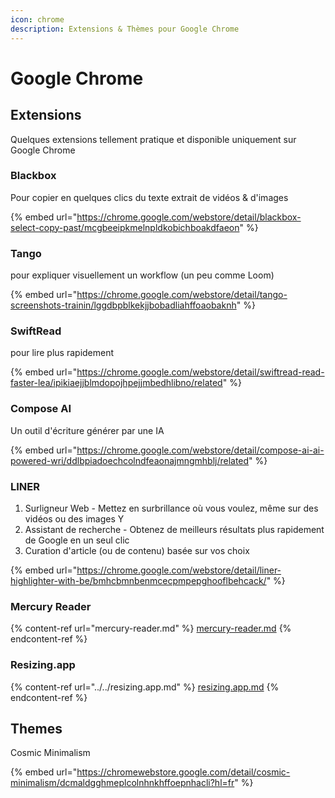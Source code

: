 ```yaml
---
icon: chrome
description: Extensions & Thèmes pour Google Chrome
---
```


# Google Chrome

## Extensions

Quelques extensions tellement pratique et disponible uniquement sur Google Chrome

### Blackbox

Pour copier en quelques clics du texte extrait de vidéos & d'images

{% embed url="https://chrome.google.com/webstore/detail/blackbox-select-copy-past/mcgbeeipkmelnpldkobichboakdfaeon" %}

### Tango

pour expliquer visuellement un workflow (un peu comme Loom)

{% embed url="https://chrome.google.com/webstore/detail/tango-screenshots-trainin/lggdbpblkekjjbobadliahffoaobaknh" %}

### SwiftRead

pour lire plus rapidement

{% embed url="https://chrome.google.com/webstore/detail/swiftread-read-faster-lea/ipikiaejjblmdopojhpejjmbedhlibno/related" %}

### Compose AI

Un outil d'écriture générer par une IA

{% embed url="https://chrome.google.com/webstore/detail/compose-ai-ai-powered-wri/ddlbpiadoechcolndfeaonajmngmhblj/related" %}

### LINER

1. Surligneur Web - Mettez en surbrillance où vous voulez, même sur des vidéos ou des images Y
2. Assistant de recherche - Obtenez de meilleurs résultats plus rapidement de Google en un seul clic&#x20;
3. Curation d'article (ou de contenu) basée sur vos choix

{% embed url="https://chrome.google.com/webstore/detail/liner-highlighter-with-be/bmhcbmnbenmcecpmpepghooflbehcack/" %}

### Mercury Reader

{% content-ref url="mercury-reader.md" %}
[mercury-reader.md](mercury-reader.md)
{% endcontent-ref %}

### Resizing.app

{% content-ref url="../../resizing.app.md" %}
[resizing.app.md](../../resizing.app.md)
{% endcontent-ref %}

## Themes

Cosmic Minimalism

{% embed url="https://chromewebstore.google.com/detail/cosmic-minimalism/dcmaldgghmeplcolnhnkhffoepnhacli?hl=fr" %}
